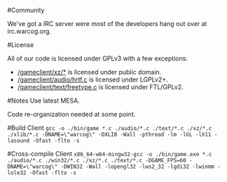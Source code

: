 #Community

We've got a IRC server were most of the developers hang out over at irc.warcog.org.

#License

All of our code is licensed under GPLv3 with a few exceptions:

* [/gameclient/xz/*](http://tukaani.org/xz/embedded.html) is licensed under public domain.
* [/gameclient/audio/hrtf.c](http://kcat.strangesoft.net/openal.html) is licensed under LGPLv2+.
* [/gameclient/text/freetype.c](http://www.freetype.org/license.html) is licensed under FTL/GPLv2.


#Notes
Use latest MESA.

Code re-organization needed at some point.

#Build Client
`gcc -o ./bin/game *.c ./audio/*.c ./text/*.c ./xz/*.c ./xlib/*.c -DNAME=\"warcog\" -DXLIB -Wall -pthread -lm -lGL -lX11 -lasound -Ofast -flto -s`

#Cross-compile Client
`x86_64-w64-mingw32-gcc -o ./bin/game.exe *.c ./audio/*.c ./win32/*.c ./xz/*.c ./text/*.c -DGAME_FPS=60 -DNAME=\"warcog\" -DWIN32 -Wall -lopengl32 -lws2_32 -lgdi32 -lwinmm -lole32 -Ofast -flto -s`
